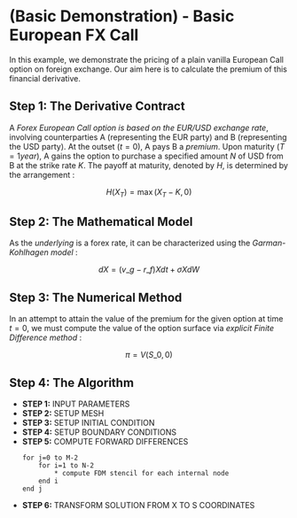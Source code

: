 # (Basic Demonstration) - Basic European FX Call
In this example, we demonstrate the pricing of a plain vanilla European Call 
option on foreign exchange. Our aim here is to calculate the premium of this 
financial derivative.

## Step 1: The Derivative Contract
  
A *Forex European Call option is based on the EUR/USD exchange rate*, involving counterparties A (representing the EUR party) and B (representing the USD party). 
At the outset $(t=0)$, A pays B a *premium*. Upon maturity $(T=1year)$, 
A gains the option to purchase a specified amount $N$ of USD from B at the strike rate $K$. 
The payoff at maturity, denoted by $H$, is determined by the arrangement :

$$H(X_T) = \max(X_T - K, 0)$$


## Step 2: The Mathematical Model

As the *underlying* is a forex rate, it can be characterized using the *Garman-Kohlhagen model* :

$$dX = (v\_g - r\_f)X dt + \sigma X dW$$

## Step 3: The Numerical Method

In an attempt to attain the value of the premium for the given option at time $t=0$, we must compute the value of the option surface via *explicit Finite Difference method* :

$$\pi = V(S\_0, 0)$$


## Step 4: The Algorithm

- **STEP 1:** INPUT PARAMETERS
- **STEP 2:** SETUP MESH
- **STEP 3:** SETUP INITIAL CONDITION
- **STEP 4:** SETUP BOUNDARY CONDITIONS
- **STEP 5:** COMPUTE FORWARD DIFFERENCES
    ```plaintext
    for j=0 to M-2
        for i=1 to N-2
            * compute FDM stencil for each internal node
        end i
    end j
    ```
- **STEP 6:** TRANSFORM SOLUTION FROM X TO S COORDINATES
